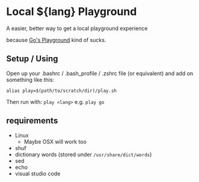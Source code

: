 # Local ${lang} Playground

A easier, better way to get a local playground experience

because [Go's Playground](play.golang.org) kind of sucks.

## Setup / Using

Open up your .bashrc / .bash_profile / .zshrc file (or equivalent) and add on something like this:

`alias play=$(path/to/scratch/dir)/play.sh`

Then run with:
`play <lang>`
e.g. `play go`

## requirements

* Linux
  * Maybe OSX will work too
* shuf
* dictionary words (stored under `/usr/share/dict/words`)
* sed
* echo
* visual studio code
